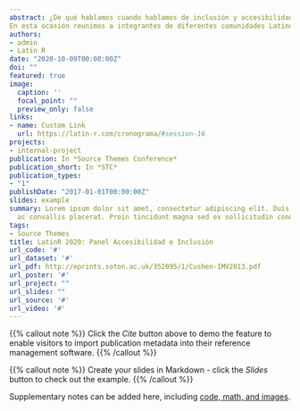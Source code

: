 ```yaml
---
abstract: ¿De qué hablamos cuando hablamos de inclusión y accesibilidad en el mundo de la tecnología?
En esta ocasión reunimos a integrantes de diferentes comunidades Latinoamericanas que promueven y trabajan por la inclusión y accesibilidad en el mundo de la tecnología para que den a conocer su trabajo, sus objetivos, logros y desafíos a la hora de lograr una inclusión y accesibilidad real. Queremos generar un espacio de reflexión, donde podamos pensar en conjunto sobre la importancia de que la tecnología sea más inclusiva y accesible a todes y pensar a las comunidades como actores principales para llevar a cabo este objetivo.
authors:
- admin
- Latin R
date: "2020-10-09T00:00:00Z"
doi: ""
featured: true
image:
  caption: ''
  focal_point: ""
  preview_only: false
links:
- name: Custom Link
  url: https://latin-r.com/cronograma/#session-16
projects:
- internal-project
publication: In *Source Themes Conference*
publication_short: In *STC*
publication_types:
- "1"
publishDate: "2017-01-01T00:00:00Z"
slides: example
summary: Lorem ipsum dolor sit amet, consectetur adipiscing elit. Duis posuere tellus
  ac convallis placerat. Proin tincidunt magna sed ex sollicitudin condimentum.
tags:
- Source Themes
title: LatinR 2020: Panel Accesibilidad e Inclusión
url_code: '#'
url_dataset: '#'
url_pdf: http://eprints.soton.ac.uk/352095/1/Cushen-IMV2013.pdf
url_poster: '#'
url_project: ""
url_slides: ""
url_source: '#'
url_video: '#'
---
```


{{% callout note %}}
Click the *Cite* button above to demo the feature to enable visitors to import publication metadata into their reference management software.
{{% /callout %}}

{{% callout note %}}
Create your slides in Markdown - click the *Slides* button to check out the example.
{{% /callout %}}

Supplementary notes can be added here, including [code, math, and images](https://wowchemy.com/docs/writing-markdown-latex/).
